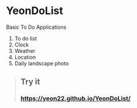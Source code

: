 # YeonDoList
Basic To Do Applications

1. To do list
2. Clock
3. Weather
4. Location
5. Daily landscape photo

> ## Try it
> ### https://yeon22.github.io/YeonDoList/
